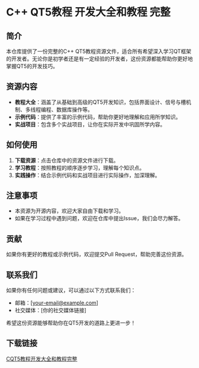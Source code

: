 # C++ QT5教程 开发大全和教程 完整

## 简介

本仓库提供了一份完整的C++ QT5教程资源文件，适合所有希望深入学习QT框架的开发者。无论你是初学者还是有一定经验的开发者，这份资源都能帮助你更好地掌握QT5的开发技巧。

## 资源内容

- **教程大全**：涵盖了从基础到高级的QT5开发知识，包括界面设计、信号与槽机制、多线程编程、数据库操作等。
- **示例代码**：提供了丰富的示例代码，帮助你更好地理解和应用所学知识。
- **实战项目**：包含多个实战项目，让你在实际开发中巩固所学内容。

## 如何使用

1. **下载资源**：点击仓库中的资源文件进行下载。
2. **学习教程**：按照教程的顺序逐步学习，理解每个知识点。
3. **实践操作**：结合示例代码和实战项目进行实际操作，加深理解。

## 注意事项

- 本资源为开源内容，欢迎大家自由下载和学习。
- 如果在学习过程中遇到问题，欢迎在仓库中提出Issue，我们会尽力解答。

## 贡献

如果你有更好的教程或示例代码，欢迎提交Pull Request，帮助完善这份资源。

## 联系我们

如果你有任何问题或建议，可以通过以下方式联系我们：
- 邮箱：[your-email@example.com]
- 社交媒体：[你的社交媒体链接]

希望这份资源能够帮助你在QT5开发的道路上更进一步！

## 下载链接

[CQT5教程开发大全和教程完整](https://pan.quark.cn/s/71945b635933)